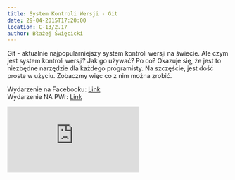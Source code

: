 ```yaml
---
title: System Kontroli Wersji - Git
date: 29-04-2015T17:20:00
location: C-13/2.17
author: Błażej Święcicki
---
```

Git - aktualnie najpopularniejszy system kontroli wersji na świecie. Ale
czym jest system kontroli wersji? Jak go używać? Po co? Okazuje się, że
jest to niezbędne narzędzie dla każdego programisty. Na szczęście, jest
dość proste w użyciu. Zobaczmy więc co z nim można zrobić.

Wydarzenie na Facebooku: <a href="https://www.facebook.com/events/1380515658914713/">Link</a><br />
Wydarzenie NA PWr: <a href="http://www.napwr.pl/wydarzenie/2234,system-kontroli-wersji-git/">Link</a>

<div class="embed-container"><iframe src="https://www.youtube.com/embed/QC83N54zSvo" frameborder="0" allowfullscreen></iframe></div>
